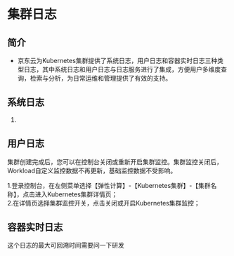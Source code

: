 # 集群日志
## 简介
- 京东云为Kubernetes集群提供了系统日志，用户日志和容器实时日志三种类型日志，其中系统日志和用户日志与日志服务进行了集成，方便用户多维度查询，检索与分析，为日常运维和管理提供了有效的支持。

## 系统日志
1.  

## 用户日志
集群创建完成后，您可以在控制台关闭或重新开启集群监控。集群监控关闭后，Workload自定义监控数据不再更新，基础监控数据不受影响。  

1.登录控制台，在左侧菜单选择【弹性计算】-【Kubernetes集群】-【集群名称】，点击进入Kubernetes集群详情页；  
2.在详情页选择集群监控开关，点击关闭或开启Kubernetes集群监控；  

## 容器实时日志
这个日志的最大可回溯时间需要问一下研发
